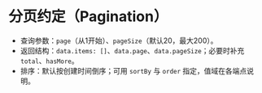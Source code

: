 ﻿# 分页约定（Pagination）

- 查询参数：`page`（从1开始）、`pageSize`（默认20，最大200）。
- 返回结构：`data.items: []`、`data.page`、`data.pageSize`；必要时补充 `total`、`hasMore`。
- 排序：默认按创建时间倒序；可用 `sortBy` 与 `order` 指定，值域在各端点说明。
